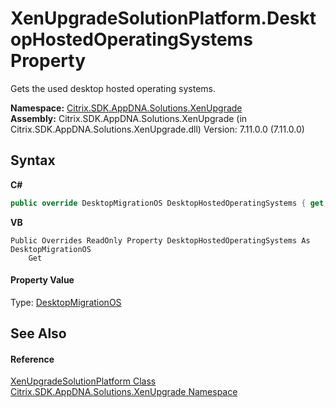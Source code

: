 # XenUpgradeSolutionPlatform.DesktopHostedOperatingSystems Property 
 

Gets the used desktop hosted operating systems.

**Namespace:**&nbsp;<a href="2805b95f-a335-5d98-deaf-c0312b394eda">Citrix.SDK.AppDNA.Solutions.XenUpgrade</a><br />**Assembly:**&nbsp;Citrix.SDK.AppDNA.Solutions.XenUpgrade (in Citrix.SDK.AppDNA.Solutions.XenUpgrade.dll) Version: 7.11.0.0 (7.11.0.0)

## Syntax

**C#**
```csharp
public override DesktopMigrationOS DesktopHostedOperatingSystems { get; }
```

**VB**
```vbnet
Public Overrides ReadOnly Property DesktopHostedOperatingSystems As DesktopMigrationOS
	Get
```


#### Property Value
Type: <a href="27496581-0da0-6185-bf64-71c64167662a">DesktopMigrationOS</a>

## See Also


#### Reference
<a href="48bcdf7c-5ba9-7d5c-97a4-df0ee82d9c4b">XenUpgradeSolutionPlatform Class</a><br /><a href="2805b95f-a335-5d98-deaf-c0312b394eda">Citrix.SDK.AppDNA.Solutions.XenUpgrade Namespace</a><br />